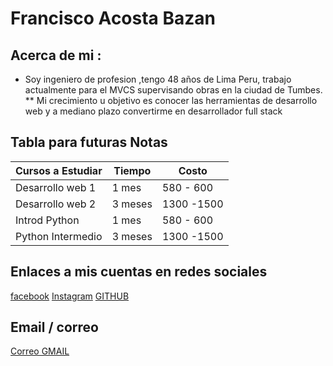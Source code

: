 # Francisco Acosta Bazan
## Acerca de mi : 
* Soy ingeniero de profesion  ,tengo 48 años de Lima Peru, trabajo actualmente para el MVCS supervisando obras en la ciudad de Tumbes. 
** Mi crecimiento u objetivo es conocer las herramientas de desarrollo web y a mediano plazo convertirme en desarrollador full stack

## Tabla para futuras Notas 

| Cursos a Estudiar | Tiempo      | Costo         |
|-------------------|-------------|---------------|
| Desarrollo web 1  | 1 mes       | 580 - 600     | 
|Desarrollo web 2   | 3 meses     | 1300 -1500    |
| Introd Python     | 1 mes       | 580 - 600     | 
| Python Intermedio | 3 meses     |1300 -1500     | 

## Enlaces a mis cuentas en redes sociales 
[facebook](https://facebook.com)
[Instagram](https://instagram.com)
[GITHUB](https://github.com/tromitodev)
## Email / correo  
[Correo GMAIL](https://francisco.pnsu@gmail.com)
